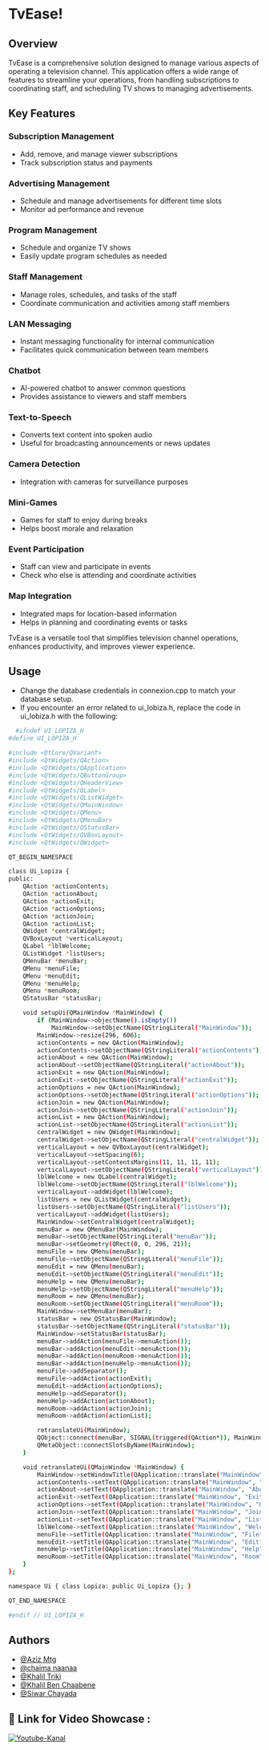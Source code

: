 TvEase!
============

Overview
-------

TvEase is a comprehensive solution designed to manage various aspects of operating a television channel. This application offers a wide range of features to streamline your operations, from handling subscriptions to coordinating staff, and scheduling TV shows to managing advertisements.

Key Features
------------

### Subscription Management

* Add, remove, and manage viewer subscriptions
* Track subscription status and payments

### Advertising Management

* Schedule and manage advertisements for different time slots
* Monitor ad performance and revenue

### Program Management

* Schedule and organize TV shows
* Easily update program schedules as needed

### Staff Management

* Manage roles, schedules, and tasks of the staff
* Coordinate communication and activities among staff members

### LAN Messaging

* Instant messaging functionality for internal communication
* Facilitates quick communication between team members

### Chatbot

* AI-powered chatbot to answer common questions
* Provides assistance to viewers and staff members

### Text-to-Speech

* Converts text content into spoken audio
* Useful for broadcasting announcements or news updates

### Camera Detection

* Integration with cameras for surveillance purposes

### Mini-Games

* Games for staff to enjoy during breaks
* Helps boost morale and relaxation

### Event Participation

* Staff can view and participate in events
* Check who else is attending and coordinate activities

### Map Integration

* Integrated maps for location-based information
* Helps in planning and coordinating events or tasks

TvEase is a versatile tool that simplifies television channel operations, enhances productivity, and improves viewer experience.


## Usage

* Change the database credentials in connexion.cpp to match your database setup.
* If you encounter an error related to ui_lobiza.h, replace the code in ui_lobiza.h with the following:
```bash
  #ifndef UI_LOPIZA_H
#define UI_LOPIZA_H

#include <QtCore/QVariant>
#include <QtWidgets/QAction>
#include <QtWidgets/QApplication>
#include <QtWidgets/QButtonGroup>
#include <QtWidgets/QHeaderView>
#include <QtWidgets/QLabel>
#include <QtWidgets/QListWidget>
#include <QtWidgets/QMainWindow>
#include <QtWidgets/QMenu>
#include <QtWidgets/QMenuBar>
#include <QtWidgets/QStatusBar>
#include <QtWidgets/QVBoxLayout>
#include <QtWidgets/QWidget>

QT_BEGIN_NAMESPACE

class Ui_Lopiza {
public:
    QAction *actionContents;
    QAction *actionAbout;
    QAction *actionExit;
    QAction *actionOptions;
    QAction *actionJoin;
    QAction *actionList;
    QWidget *centralWidget;
    QVBoxLayout *verticalLayout;
    QLabel *lblWelcome;
    QListWidget *listUsers;
    QMenuBar *menuBar;
    QMenu *menuFile;
    QMenu *menuEdit;
    QMenu *menuHelp;
    QMenu *menuRoom;
    QStatusBar *statusBar;

    void setupUi(QMainWindow *MainWindow) {
        if (MainWindow->objectName().isEmpty())
            MainWindow->setObjectName(QStringLiteral("MainWindow"));
        MainWindow->resize(296, 606);
        actionContents = new QAction(MainWindow);
        actionContents->setObjectName(QStringLiteral("actionContents"));
        actionAbout = new QAction(MainWindow);
        actionAbout->setObjectName(QStringLiteral("actionAbout"));
        actionExit = new QAction(MainWindow);
        actionExit->setObjectName(QStringLiteral("actionExit"));
        actionOptions = new QAction(MainWindow);
        actionOptions->setObjectName(QStringLiteral("actionOptions"));
        actionJoin = new QAction(MainWindow);
        actionJoin->setObjectName(QStringLiteral("actionJoin"));
        actionList = new QAction(MainWindow);
        actionList->setObjectName(QStringLiteral("actionList"));
        centralWidget = new QWidget(MainWindow);
        centralWidget->setObjectName(QStringLiteral("centralWidget"));
        verticalLayout = new QVBoxLayout(centralWidget);
        verticalLayout->setSpacing(6);
        verticalLayout->setContentsMargins(11, 11, 11, 11);
        verticalLayout->setObjectName(QStringLiteral("verticalLayout"));
        lblWelcome = new QLabel(centralWidget);
        lblWelcome->setObjectName(QStringLiteral("lblWelcome"));
        verticalLayout->addWidget(lblWelcome);
        listUsers = new QListWidget(centralWidget);
        listUsers->setObjectName(QStringLiteral("listUsers"));
        verticalLayout->addWidget(listUsers);
        MainWindow->setCentralWidget(centralWidget);
        menuBar = new QMenuBar(MainWindow);
        menuBar->setObjectName(QStringLiteral("menuBar"));
        menuBar->setGeometry(QRect(0, 0, 296, 21));
        menuFile = new QMenu(menuBar);
        menuFile->setObjectName(QStringLiteral("menuFile"));
        menuEdit = new QMenu(menuBar);
        menuEdit->setObjectName(QStringLiteral("menuEdit"));
        menuHelp = new QMenu(menuBar);
        menuHelp->setObjectName(QStringLiteral("menuHelp"));
        menuRoom = new QMenu(menuBar);
        menuRoom->setObjectName(QStringLiteral("menuRoom"));
        MainWindow->setMenuBar(menuBar);
        statusBar = new QStatusBar(MainWindow);
        statusBar->setObjectName(QStringLiteral("statusBar"));
        MainWindow->setStatusBar(statusBar);
        menuBar->addAction(menuFile->menuAction());
        menuBar->addAction(menuEdit->menuAction());
        menuBar->addAction(menuRoom->menuAction());
        menuBar->addAction(menuHelp->menuAction());
        menuFile->addSeparator();
        menuFile->addAction(actionExit);
        menuEdit->addAction(actionOptions);
        menuHelp->addSeparator();
        menuHelp->addAction(actionAbout);
        menuRoom->addAction(actionJoin);
        menuRoom->addAction(actionList);

        retranslateUi(MainWindow);
        QObject::connect(menuBar, SIGNAL(triggered(QAction*)), MainWindow, SLOT(onMenu(QAction*)));
        QMetaObject::connectSlotsByName(MainWindow);
    }

    void retranslateUi(QMainWindow *MainWindow) {
        MainWindow->setWindowTitle(QApplication::translate("MainWindow", "TvEase LAN Messenger", Q_NULLPTR));
        actionContents->setText(QApplication::translate("MainWindow", "Contents", Q_NULLPTR));
        actionAbout->setText(QApplication::translate("MainWindow", "About", Q_NULLPTR));
        actionExit->setText(QApplication::translate("MainWindow", "Exit", Q_NULLPTR));
        actionOptions->setText(QApplication::translate("MainWindow", "Options", Q_NULLPTR));
        actionJoin->setText(QApplication::translate("MainWindow", "Join", Q_NULLPTR));
        actionList->setText(QApplication::translate("MainWindow", "List", Q_NULLPTR));
        lblWelcome->setText(QApplication::translate("MainWindow", "Welcome", Q_NULLPTR));
        menuFile->setTitle(QApplication::translate("MainWindow", "File", Q_NULLPTR));
        menuEdit->setTitle(QApplication::translate("MainWindow", "Edit", Q_NULLPTR));
        menuHelp->setTitle(QApplication::translate("MainWindow", "Help", Q_NULLPTR));
        menuRoom->setTitle(QApplication::translate("MainWindow", "Room", Q_NULLPTR));
    }
};

namespace Ui { class Lopiza: public Ui_Lopiza {}; } 

QT_END_NAMESPACE

#endif // UI_LOPIZA_H

```
    
## Authors

- [@Aziz Mtg](https://github.com/AzizMtg)
- [@chaima naanaa](https://github.com/chaimanaanaa)
- [@Khalil Triki](https://github.com/khaliltriki02)
- [@Khalil Ben Chaabene](https://github.com/5Obz)
- [@Siwar Chayada](https://github.com/si-war)






## 🔗 Link for Video Showcase : 
[![Youtube-Kanal](https://img.shields.io/badge/YouTube-FF0000?style=for-the-badge&logo=youtube&logoColor=white)](https://www.youtube.com/watch?v=jxq2mOY_DpM)